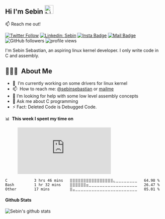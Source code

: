 
<!--
**sebinseban/sebinseban** is a ✨ _special_ ✨ repository because its `README.md` (this file) appears on your GitHub profile.

Here are some ideas to get you started:
-->

## Hi I'm Sebin <img src="https://user-images.githubusercontent.com/1303154/88677602-1635ba80-d120-11ea-84d8-d263ba5fc3c0.gif" width="28px" alt="hi">

:mailbox: Reach me out!


[![Twitter Follow](https://img.shields.io/twitter/follow/SebinSe22743748?label=Follow)](https://twitter.com/intent/follow?screen_name=SebinSe22743748)
[![Linkedin: Sebin](https://img.shields.io/badge/-Sebin-blue?style=flat-square&logo=Linkedin&logoColor=white&link=https://www.linkedin.com/in/sebinseban/)](https://www.linkedin.com/in/sebinseban/)
[![Insta Badge](https://img.shields.io/badge/-@sebn_sebastn-e84393?style=flat&labelColor=e84393&logo=instagram&logoColor=white)](https://instagram.com/sebn_sebastn)
[![Mail Badge](https://img.shields.io/badge/-mailmesebin00-c0392b?style=flat&labelColor=c0392b&logo=gmail&logoColor=white)](mailto:mailmesebin00@gmail.com)
![GitHub followers](https://img.shields.io/github/followers/sebinseban?label=Follow&style=social)
<img alt = "profile views" src="https://komarev.com/ghpvc/?username=sebinseban&color=brightgreen">  


I'm Sebin Sebastian, an aspiring linux kernel developer. I only write code in C and assembly.





## 👨🏻‍💻 &nbsp;About Me
- 🔭 &nbsp;I’m currently working on some drivers for linux kernel
- 📫 &nbsp;How to reach me: [@sebinsebastian](https://twitter.com/sebinseban) or <a rel="me" href="mailmesebin00@gmail.com">mailme</a>
- 🤔 I’m looking for help with some low level assembly concepts
- 💬 Ask me about C programming
- ⚡ Fact: Deleted Code is Debugged Code.





📊 &nbsp;**This week I spent my time on**

<figure><embed src="https://wakatime.com/share/@sebinsebastian/2911a928-aa1d-43e5-81c3-d149aa749d01.svg"></embed></figure>
 
<!--START_SECTION:waka-->

```text
C            3 hrs 46 mins   ⣿⣿⣿⣿⣿⣿⣿⣿⣿⣿⣿⣿⣿⣿⣿⣿⣄⣀⣀⣀⣀⣀⣀⣀⣀   64.98 %
Bash         1 hr 32 mins    ⣿⣿⣿⣿⣿⣿⣶⣀⣀⣀⣀⣀⣀⣀⣀⣀⣀⣀⣀⣀⣀⣀⣀⣀⣀   26.47 %
Other        17 mins         ⣿⣤⣀⣀⣀⣀⣀⣀⣀⣀⣀⣀⣀⣀⣀⣀⣀⣀⣀⣀⣀⣀⣀⣀⣀   05.01 %
```

<!--END_SECTION:waka-->

#### Github Stats

![Sebin's github stats](https://github-readme-stats.vercel.app/api?username=sebinseban&count_private=true&theme=tokyonight&hide=contribs,prs)
